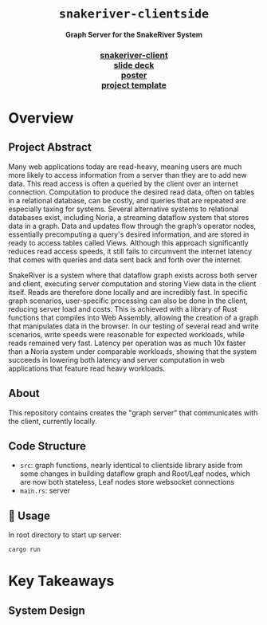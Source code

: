 <div align="center">

  <h1><code>snakeriver-clientside</code></h1>

  <strong>Graph Server for the SnakeRiver System</strong>

  <h3>
    <a href="https://rustwasm.github.io/docs/wasm-pack/tutorials/npm-browser-packages/index.html">snakeriver-client</a>
  <br>
  <a href="https://rustwasm.github.io/docs/wasm-pack/tutorials/npm-browser-packages/index.html">slide deck</a>
  <br>
  <a href="https://rustwasm.github.io/docs/wasm-pack/tutorials/npm-browser-packages/index.html">poster</a>
   <br>
  <a href="https://rustwasm.github.io/docs/wasm-pack/tutorials/npm-browser-packages/index.html">project template</a>
  </h3>
</div>

# Overview 

## Project Abstract

Many web applications today are read-heavy, meaning users are much more likely to access information from a server than they are to add new data. This read access is often a queried by the client over an internet connection. Computation to produce the desired read data, often on tables in a relational database, can be costly, and queries that are repeated are especially taxing for systems. Several alternative systems to relational databases exist, including Noria, a streaming dataflow system that stores data in a graph. Data and updates flow through the graph’s operator nodes, essentially precomputing a query's desired information, and are stored in ready to access tables called Views. Although this approach significantly reduces read access speeds, it still fails to circumvent the internet latency that comes with queries and data sent back and forth over the internet. 

SnakeRiver is a system where that dataflow graph exists across both server and client, executing server computation and storing View data in the client itself. Reads are therefore done locally and are incredibly fast. In specific graph scenarios, user-specific processing can also be done in the client, reducing server load and costs. This is achieved with a library of Rust functions that compiles into Web Assembly, allowing the creation of a graph that manipulates data in the browser. In our testing of several read and write scenarios, write speeds were reasonable for expected workloads, while reads remained very fast. Latency per operation was as much 10x faster than a Noria system under comparable workloads, showing that the system succeeds in lowering both latency and server computation in web applications that feature read heavy workloads.

## About

This repository contains creates the "graph server" that communicates with the client, currently locally. 

## Code Structure

- `src`: graph functions, nearly identical to clientside library aside from some changes in building dataflow graph and Root/Leaf nodes, which are now both stateless, 
Leaf nodes store websocket connections
- `main.rs`: server

## 🚴 Usage

In root directory to start up server:
```
cargo run
```

# Key Takeaways

## System Design

